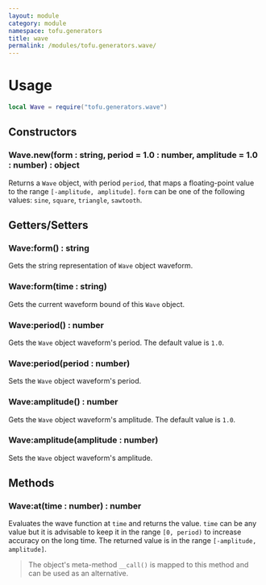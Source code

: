 ```yaml
---
layout: module
category: module
namespace: tofu.generators
title: wave
permalink: /modules/tofu.generators.wave/
---
```

# Usage

```lua
local Wave = require("tofu.generators.wave")
```

## Constructors

### Wave.**new**(form : string, period = 1.0 : number, amplitude = 1.0 : number) : object

Returns a `Wave` object, with period `period`, that maps a floating-point value to the range `[-amplitude, amplitude]`. `form` can be one of the following values: `sine`, `square`, `triangle`, `sawtooth`.

## Getters/Setters

### Wave:**form**() : string

Gets the string representation of `Wave` object waveform.

### Wave:**form**(time : string)

Gets the current waveform bound of this `Wave` object.

### Wave:**period**() : number

Gets the `Wave` object waveform's period. The default value is `1.0`.

### Wave:**period**(period : number)

Sets the `Wave` object waveform's period.

### Wave:**amplitude**() : number

Gets the `Wave` object waveform's amplitude. The default value is `1.0`.

### Wave:**amplitude**(amplitude : number)

Sets the `Wave` object waveform's amplitude.

## Methods

### Wave:**at**(time : number) : number

Evaluates the wave function at `time` and returns the value. `time` can be any value but it is advisable to keep it in the range `[0, period)` to increase accuracy on the long time. The returned value is in the range `[-amplitude, amplitude]`.

> The object's meta-method `__call()` is mapped to this method and can be used as an alternative.
